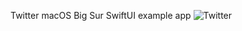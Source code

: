 Twitter macOS Big Sur SwiftUI example app
![Twitter](https://user-images.githubusercontent.com/110813/88483220-76680900-cf34-11ea-875d-2e5b558452a9.png)
